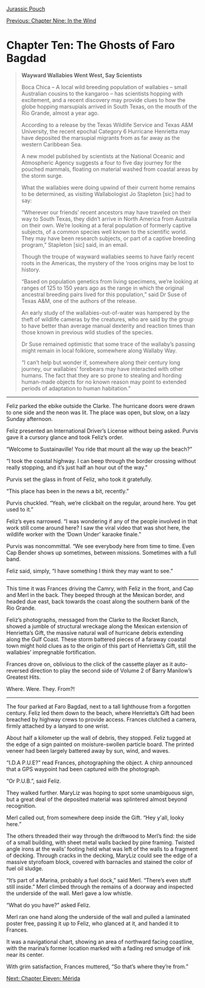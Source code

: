 [Jurassic Pouch](README.md)

[Previous: Chapter Nine: In the Wind](ch09.md) 

# Chapter Ten: The Ghosts of Faro Bagdad

> **Wayward Wallabies Went West, Say Scientists**
>
> Boca Chica – A local wild breeding population of wallabies – small Australian cousins to the kangaroo – has scientists hopping with excitement, and a recent discovery may provide clues to how the globe hopping marsupials arrived in South Texas, on the mouth of the Rio Grande, almost a year ago.
>
> According to a release by the Texas Wildlife Service and Texas A&M University, the recent epochal Category 6 Hurricane Henrietta may have deposited the marsupial migrants from as far away as the western Caribbean Sea.
>
> A new model published by scientists at the National Oceanic and Atmospheric Agency suggests a four to five day journey for the pouched mammals, floating on material washed from coastal areas by the storm surge.
>
> What the wallabies were doing upwind of their current home remains to be determined, as visiting Wallabologist Jo Stapleton [sic] had to say:
>
> “Wherever our friends’ recent ancestors may have traveled on their way to South Texas, they didn’t arrive in North America from Australia on their own. We’re looking at a feral population of formerly captive subjects, of a common species well known to the scientific world. They may have been research subjects, or part of a captive breeding program,” Stapleton [sic] said, in an email.
>
> Though the troupe of wayward wallabies seems to have fairly recent roots in the Americas, the mystery of the ‘roos origins may be lost to history.
>
> “Based on population genetics from living specimens, we’re looking at ranges of 125 to 150 years ago as the range in which the original ancestral breeding pairs lived for this population,” said Dr Suse of Texas A&M, one of the authors of the release.
>
> An early study of the wallabies-out-of-water was hampered by the theft of wildlife cameras by the creatures, who are said by the group to have better than average manual dexterity and reaction times than those known in previous wild studies of the species.
>
> Dr Suse remained optimistic that some trace of the wallaby’s passing might remain in local folklore, somewhere along Wallaby Way.
>
> “I can’t help but wonder if, somewhere along their century long journey, our wallabies’ forebears may have interacted with other humans. The fact that they are so prone to stealing and hording human-made objects for no known reason may point to extended periods of adaptation to human habitation.”

***

Feliz parked the ebike outside the Clarke. The hurricane doors were drawn to one side and the neon was lit. The place was open, but slow, on a lazy Sunday afternoon.

Feliz presented an International Driver’s License without being asked. Purvis gave it a cursory glance and took Feliz’s order.

“Welcome to Sustainaville! You ride that mount all the way up the beach?”

“I took the coastal highway. I can beep through the border crossing without really stopping, and it’s just half an hour out of the way.”

Purvis set the glass in front of Feliz, who took it gratefully.

“This place has been in the news a bit, recently.”

Purvis chuckled. “Yeah, we’re clickbait on the regular, around here. You get used to it.”

Feliz’s eyes narrowed. “I was wondering if any of the people involved in that work still come around here? I saw the viral video that was shot here, the wildlife worker with the ‘Down Under’ karaoke finale.”

Purvis was noncommittal. “We see everybody here from time to time. Even Cap Bender shows up sometimes, between missions. Sometimes with a full band.

Feliz said, simply, “I have something I think they may want to see.”

***

This time it was Frances driving the Camry, with Feliz in the front, and Cap and Merl in the back. They beeped through at the Mexican border, and headed due east, back towards the coast along the southern bank of the Rio Grande.

Feliz’s photographs, messaged from the Clarke to the Rocket Ranch, showed a jumble of structural wreckage along the Mexican extension of Henrietta’s Gift, the massive natural wall of hurricane debris extending along the Gulf Coast. These storm battered pieces of a faraway coastal town might hold clues as to the origin of this part of Henrietta’s Gift, still the wallabies’ impregnable fortification.

Frances drove on, oblivious to the click of the cassette player as it auto-reversed direction to play the second side of Volume 2 of Barry Manilow’s Greatest Hits.

Where. Were. They. From?!

***

The four parked at Faro Bagdad, next to a tall lighthouse from a forgotten century. Feliz led them down to the beach, where Henrietta’s Gift had been breached by highway crews to provide access. Frances clutched a camera, firmly attached by a lanyard to one wrist.

About half a kilometer up the wall of debris, they stopped. Feliz tugged at the edge of a sign painted on moisture-swollen particle board. The printed veneer had been largely battered away by sun, wind, and waves.

“I.D.A P.U.E?” read Frances, photographing the object. A chirp announced that a GPS waypoint had been captured with the photograph.

“Or P.U.B.”, said Feliz.

They walked further. MaryLiz was hoping to spot some unambiguous sign, but a great deal of the deposited material was splintered almost beyond recognition.

Merl called out, from somewhere deep inside the Gift. “Hey y'all, looky here.”

The others threaded their way through the driftwood to Merl’s find: the side of a small building, with sheet metal walls backed by pine framing. Twisted angle irons at the walls’ footing held what was left of the walls to a fragment of decking. Through cracks in the decking, MaryLiz could see the edge of a massive styrofoam block, covered with barnacles and stained the color of fuel oil sludge.

“It’s part of a Marina, probably a fuel dock,” said Merl. “There’s even stuff still inside.” Merl climbed through the remains of a doorway and inspected the underside of the wall. Merl gave a low whistle.

“What do you have?” asked Feliz.

Merl ran one hand along the underside of the wall and pulled a laminated poster free, passing it up to Feliz, who glanced at it, and handed it to Frances.

It was a navigational chart, showing an area of northward facing coastline, with the marina’s former location marked with a fading red smudge of ink near its center.
 
With grim satisfaction, Frances muttered, “So that’s where they’re from.”

[Next: Chapter Eleven: Mérida](ch11.md)
